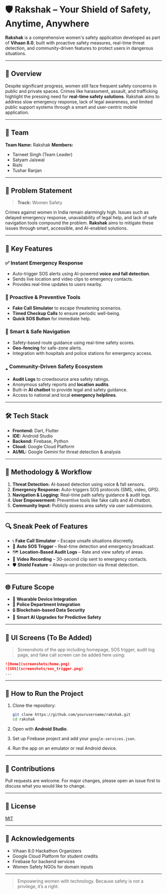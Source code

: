 # 🛡️ Rakshak – Your Shield of Safety, Anytime, Anywhere

**Rakshak** is a comprehensive women's safety application developed as part of **Vihaan 8.0**, built with proactive safety measures, real-time threat detection, and community-driven features to protect users in dangerous situations.

---

## 🚀 Overview

Despite significant progress, women still face frequent safety concerns in public and private spaces. Crimes like harassment, assault, and trafficking highlight the pressing need for **real-time safety solutions**. Rakshak aims to address slow emergency response, lack of legal awareness, and limited public support systems through a smart and user-centric mobile application.

---

## 👥 Team

**Team Name:** Rakshak
**Members:**

* Tarneet Singh (Team Leader)
* Satyam Jaiswal
* Rishi
* Tushar Ranjan

---

## 🌟 Problem Statement

> **Track:** Women Safety

Crimes against women in India remain alarmingly high. Issues such as delayed emergency response, unavailability of legal help, and lack of safe navigation tools compound the problem. **Rakshak** aims to mitigate these issues through smart, accessible, and AI-enabled solutions.

---

## 📱 Key Features

### ✅ Instant Emergency Response

* Auto-trigger SOS alerts using AI-powered **voice and fall detection**.
* Sends live location and video clips to emergency contacts.
* Provides real-time updates to users nearby.

### 🔮 Proactive & Preventive Tools

* **Fake Call Simulator** to escape threatening scenarios.
* **Timed Checkup Calls** to ensure periodic well-being.
* **Quick SOS Button** for immediate help.

### 🧱 Smart & Safe Navigation

* Safety-based route guidance using real-time safety scores.
* **Geo-fencing** for safe-zone alerts.
* Integration with hospitals and police stations for emergency access.

### 🢑 Community-Driven Safety Ecosystem

* **Audit Logs** to crowdsource area safety ratings.
* Anonymous safety reports and **location audits**.
* Built-in **AI chatbot** to provide legal and safety guidance.
* Access to national and local **emergency helplines**.

---

## 🛠️ Tech Stack

* **Frontend:** Dart, Flutter
* **IDE:** Android Studio
* **Backend:** Firebase, Python
* **Cloud:** Google Cloud Platform
* **AI/ML:** Google Gemini for threat detection & analysis

---

## 🧺 Methodology & Workflow

1. **Threat Detection:** AI-based detection using voice & fall sensors.
2. **Emergency Response:** Auto-triggers SOS protocols (SMS, video, GPS).
3. **Navigation & Logging:** Real-time path safety guidance & audit logs.
4. **User Empowerment:** Preventive tools like fake calls and AI chatbot.
5. **Community Input:** Publicly assess area safety via user submissions.

---

## 🔍 Sneak Peek of Features

* 📞 **Fake Call Simulator** – Escape unsafe situations discreetly.
* 🛀 **Auto SOS Trigger** – Real-time detection and emergency broadcast.
* 🗺️ **Location-Based Audit Logs** – Rate and view safety of areas.
* 🎥 **Video Recording** – 30-second clip sent to emergency contacts.
* 🛡️ **Shield Feature** – Always-on protection via threat detection.

---

## 🌐 Future Scope

* 🔗 **Wearable Device Integration**
* 🏫 **Police Department Integration**
* 🔒 **Blockchain-based Data Security**
* 🧠 **Smart AI Upgrades for Predictive Safety**

---

## 📸 UI Screens (To Be Added)

> Screenshots of the app including homepage, SOS trigger, audit log page, and fake call screen can be added here using:

```markdown
![Home](screenshots/home.png)
![SOS](screenshots/sos_trigger.png)
...
```

---

## 📌 How to Run the Project

1. Clone the repository:

   ```bash
   git clone https://github.com/yourusername/rakshak.git
   cd rakshak
   ```

2. Open with **Android Studio**.

3. Set up Firebase project and add your `google-services.json`.

4. Run the app on an emulator or real Android device.

---

## 🤝 Contributions

Pull requests are welcome. For major changes, please open an issue first to discuss what you would like to change.

---

## 📃 License

[MIT](LICENSE)

---

## 🙌 Acknowledgements

* Vihaan 8.0 Hackathon Organizers
* Google Cloud Platform for student credits
* Firebase for backend services
* Women Safety NGOs for domain inputs

---

> Empowering women with technology. Because safety is not a privilege, it’s a right.
